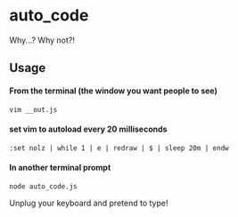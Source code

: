 auto_code
=========

Why...? Why not?!

Usage
---------

#### From the terminal (the window you want people to see)

	vim __out.js

#### set vim to autoload every 20 milliseconds

	:set nolz | while 1 | e | redraw | $ | sleep 20m | endw

#### In another terminal prompt

	node auto_code.js

Unplug your keyboard and pretend to type!